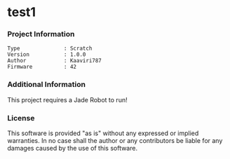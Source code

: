 test1
================



### Project Information
```
Type              : Scratch
Version           : 1.0.0
Author            : Kaaviri787
Firmware          : 42
```

### Additional Information
This project requires a Jade Robot to run!

### License
This software is provided "as is" without any expressed or implied warranties.  In no case shall the author or any contributors be liable for any damages caused by the use of this software.

